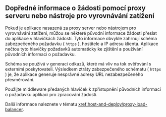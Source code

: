 ## <a name="forward-request-information-with-a-proxy-or-load-balancer"></a>Dopředné informace o žádosti pomocí proxy serveru nebo nástroje pro vyrovnávání zatížení

Pokud je aplikace nasazená za proxy server nebo nástrojem pro vyrovnávání zatížení, můžou se některé původní informace žádosti přeslat do aplikace v hlavičkách žádostí. Tyto informace obvykle zahrnují schéma zabezpečeného požadavku ( `https` ), hostitele a IP adresu klienta. Aplikace nečtou tyto hlavičky požadavků automaticky ke zjištění a používání původních informací o požadavku.

Schéma se používá v generaci odkazů, které má vliv na tok ověřování s externími poskytovateli. Výsledkem ztráty zabezpečeného schématu ( `https` ) je, že aplikace generuje nesprávné adresy URL nezabezpečeného přesměrování.

Použijte middleware předaných hlaviček k zpřístupnění původních informací o požadavku aplikaci pro zpracování žádostí.

Další informace naleznete v tématu <xref:host-and-deploy/proxy-load-balancer>.
